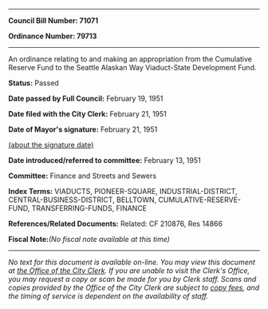

********

**Council Bill Number: 71071**
   
**Ordinance Number: 79713**
********

 An ordinance relating to and making an appropriation from the Cumulative Reserve Fund to the Seattle Alaskan Way Viaduct-State Development Fund.

**Status:** Passed
   
**Date passed by Full Council:** February 19, 1951
   
**Date filed with the City Clerk:** February 21, 1951
   
**Date of Mayor's signature:** February 21, 1951
   
[(about the signature date)](/~public/approvaldate.htm)
   
   
   
**Date introduced/referred to committee:** February 13, 1951
   
**Committee:** Finance and Streets and Sewers
   
   
**Index Terms:** VIADUCTS, PIONEER-SQUARE, INDUSTRIAL-DISTRICT, CENTRAL-BUSINESS-DISTRICT, BELLTOWN, CUMULATIVE-RESERVE-FUND, TRANSFERRING-FUNDS, FINANCE

**References/Related Documents:** Related: CF 210876, Res 14866

**Fiscal Note:**_(No fiscal note available at this time)_
********

_No text for this document is available on-line. You may view this document at [the Office of the City Clerk](http://www.seattle.gov/leg/clerk/contactUs.htm). If you are unable to visit the Clerk's Office, you may request a copy or scan be made for you by Clerk staff. Scans and copies provided by the Office of the City Clerk are subject to [copy fees](http://clerk.seattle.gov/~public/clerkfees.htm), and the timing of service is dependent on the availability of staff._

